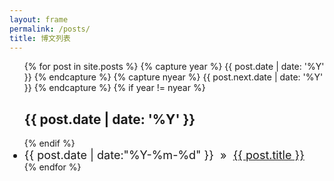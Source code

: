 ```yaml
---
layout: frame
permalink: /posts/
title: 博文列表
---
```

<style type="text/css">
	.sticky h4 {
		font-size: 26px;
	}
	.sticky {
		font-size: 18px;
		margin-top: 35px;
		margin-bottom: 35px;
	}
	#posts-archive-list li {
		font-size: 18px;
	}
	#posts-archive-list li .disqus-comment-count{
		font-size: .8em;
	}
	.posts-content {
		line-height: 1.9;
	}
</style>
<div>
<ul class="list-unstyled" id="posts-archive-list">
    {% for post in site.posts %}
		{% capture year %} {{ post.date | date: '%Y' }} {% endcapture %}
		{% capture nyear %} {{ post.next.date | date: '%Y' }} {% endcapture %}
		{% if year != nyear %}
	    	<h2>{{ post.date | date: '%Y' }}</h2>
	    {% endif %}
    	<li>
    		<span>{{ post.date | date:"%Y-%m-%d" }}</span>
    		<span>&nbsp;&raquo;&nbsp;</span>
    		<a href="{{ post.url }}">
    			<span>{{ post.title }}</span>
    			<span class="disqus-comment-count" data-disqus-identifier="{{post.url}}"></span>
    		</a>
    	</li>
	{% endfor %} 
</ul>
</div>
<script id="dsq-count-scr" src="//xujinkai.disqus.com/count.js" async></script>